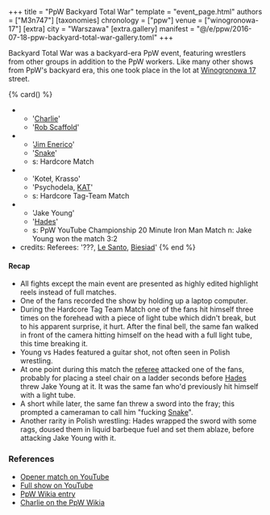+++
title = "PpW Backyard Total War"
template = "event_page.html"
authors = ["M3n747"]
[taxonomies]
chronology = ["ppw"]
venue = ["winogronowa-17"]
[extra]
city = "Warszawa"
[extra.gallery]
manifest = "@/e/ppw/2016-07-18-ppw-backyard-total-war-gallery.toml"
+++

Backyard Total War was a backyard-era PpW event, featuring wrestlers from other groups in addition to the PpW workers. Like many other shows from PpW's backyard era, this one took place in the lot at [Winogronowa 17](@/v/winogronowa-17.md) street.

{% card() %}
- - '[Charlie](@/w/madman-charlie.md)'
  - '[Rob Scaffold](@/w/rob-scaffold.md)'
- - '[Jim Enerico](@/w/mister-z.md)'
  - '[Snake](@/w/snake.md)'
  - s: Hardcore Match
- - 'Koteł, Krasso'
  - 'Psychodela, [KAT](@/w/biesiad.md)'
  - s: Hardcore Tag-Team Match
- - 'Jake Young'
  - '[Hades](@/w/olgierd.md)'
  - s: PpW YouTube Championship 20 Minute Iron Man Match
    n: Jake Young won the match 3:2
- credits:
    Referees: '???, [Le Santo](@/w/le-santo.md), [Biesiad](@/w/biesiad.md)'
{% end %}

#### Recap

* All fights except the main event are presented as highly edited highlight reels instead of full matches.
* One of the fans recorded the show by holding up a laptop computer.
* During the Hardcore Tag Team Match one of the fans hit himself three times on the forehead with a piece of light tube which didn't break, but to his apparent surprise, it hurt. After the final bell, the same fan walked in front of the camera hitting himself on the head with a full light tube, this time breaking it.
* Young vs Hades featured a guitar shot, not often seen in Polish wrestling.
* At one point during this match the [referee](@/w/biesiad.md) attacked one of the fans, probably for placing a steel chair on a ladder seconds before [Hades](@/w/olgierd.md) threw Jake Young at it. It was the same fan who'd previously hit himself with a light tube.
* A short while later, the same fan threw a sword into the fray; this prompted a cameraman to call him "fucking [Snake](@/w/snake.md)".
* Another rarity in Polish wrestling: Hades wrapped the sword with some rags, doused them in liquid barbeque fuel and set them ablaze, before attacking Jake Young with it.

### References

* [Opener match on YouTube](https://www.youtube.com/watch?v=xI52xA68xfw)
* [Full show on YouTube](https://www.youtube.com/watch?v=vw-L1ucpRgM)
* [PpW Wikia entry](https://ppw-fandom.tpwres.pl/ppw-backyard-total-war-2016)
* [Charlie on the PpW Wikia](https://ppw-fandom.tpwres.pl/charlie)
